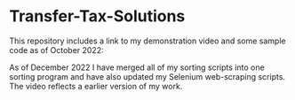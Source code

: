 # Transfer-Tax-Solutions
This repository includes a link to my demonstration video and some sample code as of October 2022:

As of December 2022 I have merged all of my sorting scripts into one sorting program and have also updated my Selenium web-scraping scripts.
The video reflects a earlier version of my work.
